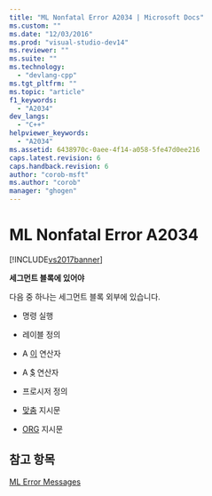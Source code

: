 ```yaml
---
title: "ML Nonfatal Error A2034 | Microsoft Docs"
ms.custom: ""
ms.date: "12/03/2016"
ms.prod: "visual-studio-dev14"
ms.reviewer: ""
ms.suite: ""
ms.technology: 
  - "devlang-cpp"
ms.tgt_pltfrm: ""
ms.topic: "article"
f1_keywords: 
  - "A2034"
dev_langs: 
  - "C++"
helpviewer_keywords: 
  - "A2034"
ms.assetid: 6438970c-0aee-4f14-a058-5fe47d0ee216
caps.latest.revision: 6
caps.handback.revision: 6
author: "corob-msft"
ms.author: "corob"
manager: "ghogen"
---
```

# ML Nonfatal Error A2034
[!INCLUDE[vs2017banner](../../assembler/inline/includes/vs2017banner.md)]

**세그먼트 블록에 있어야**  
  
 다음 중 하나는 세그먼트 블록 외부에 있습니다.  
  
-   명령 실행  
  
-   레이블 정의  
  
-   A  [이](../../assembler/masm/operator-this.md) 연산자  
  
-   A  [$](../../assembler/masm/dollar.md) 연산자  
  
-   프로시저 정의  
  
-   [맞춤](../../assembler/masm/align-masm.md) 지시문  
  
-   [ORG](../../assembler/masm/org.md) 지시문  
  
## 참고 항목  
 [ML Error Messages](../../assembler/masm/ml-error-messages.md)